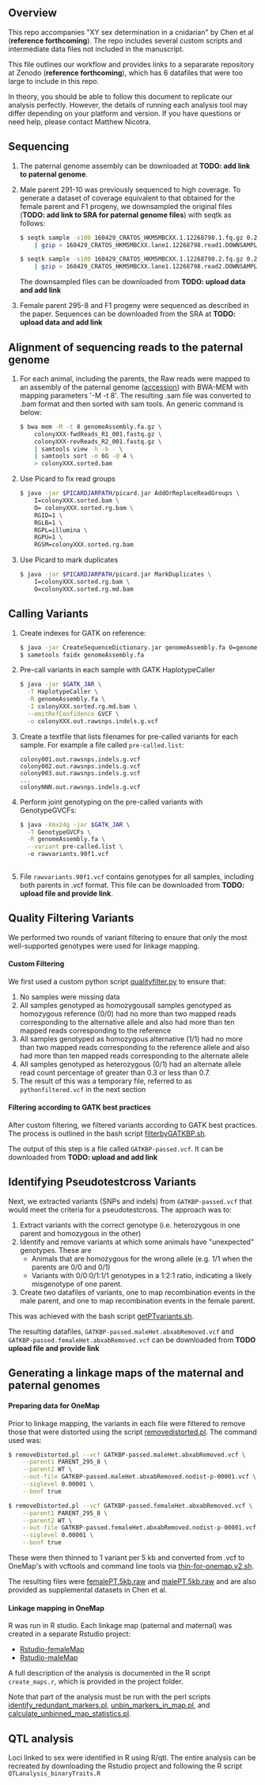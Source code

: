 ## Overview

This repo accompanies "XY sex determination in a cnidarian" by Chen et al (**reference forthcoming**). The repo includes several custom scripts and intermediate data files not included in the manuscript. 

This file outlines our workflow and provides links to a separarate repository at Zenodo (**reference forthcoming**), which has 6 datafiles that were too large to include in this repo.

In theory, you should be able to follow this document to replicate our analysis perfectly. However, the details of running each analysis tool may differ depending on your platform and version. If you have questions or need help, please contact Matthew Nicotra. 


## Sequencing

1. The paternal genome assembly can be downloaded at **TODO: add link to paternal genome**. 

2. Male parent 291-10 was previously sequenced to high coverage. To generate a dataset of coverage equivalent to that obtained for the female parent and F1 progeny, we downsampled the original files (**TODO: add link to SRA for paternal genome files**) with seqtk as follows:

   ```bash
   $ seqtk sample -s100 160429_CRATOS_HKM5MBCXX.1.12268798.1.fq.gz 0.2 \
       | gzip > 160429_CRATOS_HKM5MBCXX.lane1.12268798.read1.DOWNSAMPLE_0.2.fq.gz
   
   $ seqtk sample -s100 160429_CRATOS_HKM5MBCXX.1.12268798.2.fq.gz 0.2 \
       | gzip > 160429_CRATOS_HKM5MBCXX.lane1.12268798.read2.DOWNSAMPLE_0.2.fq.gz
   
   ```

    The downsampled files can be downloaded from **TODO: upload data and add link**

3. Female parent 295-8 and F1 progeny were sequenced as described in the paper. Sequences can be downloaded from the SRA at **TODO: upload data and add link**



## Alignment of sequencing reads to the paternal genome

1. For each animal, including the parents, the Raw reads were mapped to an assembly of the paternal genome ([accession]()) with BWA-MEM with mapping parameters '-M -t 8'. The resulting .sam file was converted to .bam format  and then sorted with sam tools. An generic command is below:

   ```bash
   $ bwa mem -M -t 8 genomeAssembly.fa.gz \
       colonyXXX-fwdReads_R1_001.fastq.gz \
       colonyXXX-revReads_R2_001.fastq.gz \
       | samtools view -h -b - \
       | samtools sort -m 6G -@ 4 \
       > colonyXXX.sorted.bam
   ```

2. Use Picard to fix read groups

   ```bash
   $ java -jar $PICARDJARPATH/picard.jar AddOrReplaceReadGroups \
       I=colonyXXX.sorted.bam \
       O= colonyXXX.sorted.rg.bam \
       RGID=1 \
       RGLB=1 \
       RGPL=illumina \
       RGPU=1 \
       RGSM=colonyXXX.sorted.rg.bam
   ```

3. Use Picard to mark duplicates

   ```bash
   $ java -jar $PICARDJARPATH/picard.jar MarkDuplicates \
       I=colonyXXX.sorted.rg.bam \
       O=colonyXXX.sorted.rg.md.bam
   ```



## Calling Variants

1. Create indexes for GATK on reference:

   ```bash
   $ java -jar CreateSequenceDictionary.jar genomeAssembly.fa O=genomeAssembly.dict
   $ sametools faidx genomeAssembly.fa
   ```

2. Pre-call variants in each sample with GATK HaplotypeCaller

   ```bash
   $ java -jar $GATK_JAR \
     -T HaplotypeCaller \
     -R genomeAssembly.fa \
     -I colonyXXX.sorted.rg.md.bam \
     --emitRefConfidence GVCF \
     -o colonyXXX.out.rawsnps.indels.g.vcf
   ```

   

3. Create a textfile that lists filenames for pre-called variants for each sample. For example a file called ```pre-called.list```:

   ```
   colony001.out.rawsnps.indels.g.vcf
   colony002.out.rawsnps.indels.g.vcf
   colony003.out.rawsnps.indels.g.vcf
   ...
   colonyNNN.out.rawsnps.indels.g.vcf
   ```

   

4. Perform joint genotyping on the pre-called variants with GenotypeGVCFs:

   ```bash
   $ java -Xmx24g -jar $GATK_JAR \
     -T GenotypeGVCFs \
     -R genomeAssembly.fa \
     --variant pre-called.list \  
     -o rawvariants.90f1.vcf
   	
   ```



5. File ```rawvariants.90f1.vcf``` contains genotypes for all samples, including both parents in .vcf format. This file can be downloaded from **TODO: upload file and provide link**. 



## Quality Filtering Variants

We performed two rounds of variant filtering to ensure that only the most well-supported genotypes were used for linkage mapping.

#### Custom Filtering

We first used a custom python script [qualityfilter.py](https://github.com/nicotralab/chen-et-al-sex-determination/blob/main/qualityfilter.py) to ensure that:

1. No samples were missing data
2. All samples genotyped as homozygousall samples genotyped as homozygous reference (0/0) had no more than two mapped reads corresponding to the alternative allele and also had more than ten mapped reads corresponding to the reference
3. All samples genotyped as homozygous alternative (1/1) had no more than two mapped reads corresponding to the reference allele and also had more than ten mapped reads corresponding to the alternate allele
4. All samples genotyped as heterozygous (0/1) had an alternate allele read count percentage of greater than 0.3 or less than 0.7.
5. The result of this was a temporary file, referred to as ```pythonfiltered.vcf``` in the next section



#### Filtering according to GATK best practices

After custom filtering, we filtered variants according to GATK best practices. The process is outlined in the bash script [filterbyGATKBP.sh](https://github.com/nicotralab/chen-et-al-sex-determination/blob/main/filterbyGATKBP.sh). 

The output of this step is a file called ```GATKBP-passed.vcf```. It can be downloaded from **TODO: upload and add link**





## Identifying Pseudotestcross Variants

Next, we extracted variants (SNPs and indels) from ```GATKBP-passed.vcf``` that would meet the criteria for a pseudotestcross. The approach was to:

1. Extract variants with the correct genotype (i.e. heterozygous in one parent and homozygous in the other)
2. Identify and remove variants at which some animals have "unexpected" genotypes. These are
   - Animals that are homozygous for the wrong allele (e.g. 1/1 when the parents are 0/0 and 0/1)
   - Variants with 0/0:0/1:1/1 genotypes in a 1:2:1 ratio, indicating a likely misgenotype of one parent. 
3. Create two datafiles of variants, one to map recombination events in the male parent, and one to map recombination events in the female parent. 

This was achieved with the bash script [getPTvariants.sh](https://github.com/nicotralab/chen-et-al-sex-determination/blob/main/getPTvariants.sh).

The resulting datafiles, `GATKBP-passed.maleHet.abxabRemoved.vcf` and `GATKBP-passed.femaleHet.abxabRemoved.vcf` can be downloaded from **TODO upload file and provide link**



## Generating a linkage maps of the maternal and paternal genomes


#### Preparing data for OneMap

Prior to linkage mapping, the variants in each file were filtered to remove those that were distorted using the script [removedistorted.pl](https://github.com/nicotralab/chen-et-al-sex-determination/blob/main/removeDistorted.pl). The command used was:

```bash
$ removeDistorted.pl --vcf GATKBP-passed.maleHet.abxabRemoved.vcf \
    --parent1 PARENT_295_8 \
    --parent2 WT \
    --out-file GATKBP-passed.maleHet.abxabRemoved.nodist-p-00001.vcf \
    --siglevel 0.00001 \
    --bonf true

$ removeDistorted.pl --vcf GATKBP-passed.femaleHet.abxabRemoved.vcf \
    --parent1 PARENT_295_8 \
    --parent2 WT \
    --out-file GATKBP-passed.femaleHet.abxabRemoved.nodist-p-00001.vcf \
    --siglevel 0.00001 \
    --bonf true
```



These were then thinned to 1 variant per 5 kb and converted from .vcf to OneMap's with vcftools and command line tools via [thin-for-onemap.v2.sh](https://github.com/nicotralab/chen-et-al-sex-determination/blob/main/thin-for-onemap.v2.sh).

The resulting files were [femalePT.5kb.raw](https://github.com/nicotralab/chen-et-al-sex-determination/blob/main/femalePT.5kb.raw) and [malePT.5kb.raw](https://github.com/nicotralab/chen-et-al-sex-determination/blob/main/malePT.5kb.raw) and are also provided as supplemental datasets in Chen et al. 



#### Linkage mapping in OneMap

R was run in R studio. Each linkage map (paternal and maternal) was created in a separate Rstudio project:
- [Rstudio-femaleMap](https://github.com/nicotralab/chen-et-al-sex-determination/blob/main/Rstudio-femaleMap.zip)
- [Rstudio-maleMap](https://github.com/nicotralab/chen-et-al-sex-determination/blob/main/Rstudio-maleMap.zip)

A full description of the analysis is documented in the R script `create_maps.r`, which is provided in the project folder.

Note that part of the analysis must be run with the perl scripts [identify_redundant_markers.pl](https://github.com/nicotralab/chen-et-al-sex-determination/blob/main/identify_redundant_markers.pl), [unbin_markers_in_map.pl](https://github.com/nicotralab/chen-et-al-sex-determination/blob/main/unbin_markers_in_map.pl), and [calculate_unbinned_map_statistics.pl](https://github.com/nicotralab/chen-et-al-sex-determination/blob/main/calculate_unbinned_map_statistics.pl). 


## QTL analysis

Loci linked to sex were identified in R using R/qtl. The entire analysis can be recreated by downloading the Rstudio project and following the R script `QTLanalysis_binaryTraits.R`





